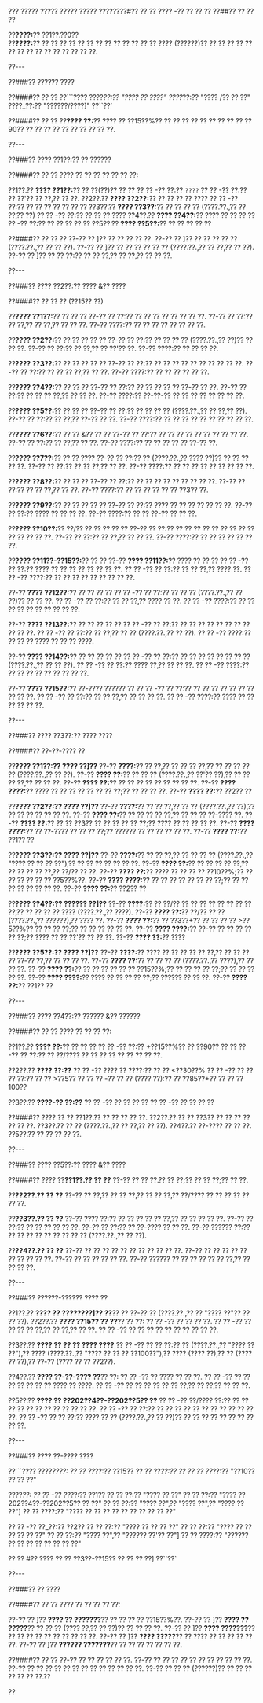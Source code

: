 ??? ????? ????? ????? ????? ????????#?? ?? ?? ???? -?? ?? ?? ??
??##?? ?? ?? ??

??**????:**?? ??1??.??0??  
??**????:**?? ?? ?? ?? ?? ?? ?? ?? ?? ?? ?? ?? ?? ?? ???? (??????)?? ?? ?? ?? ?? ?? ?? ?? ?? ?? ?? ?? ?? ?? ?? ??.

??---

??###?? ?????? ????

??####?? ?? ??
??```????
????_??:?? "???? ?? ????"
????_??:?? "???? /?? ?? ??"
????_??:?? "??????/????]"
??``??`

??####?? ?? ??
??**???? ??:**?? ???? ?? ??15??%?? ?? ?? ?? ?? ?? ?? ?? ?? ?? ??90?? ?? ?? ?? ?? ?? ?? ?? ?? ?? ??.

??---

??###?? ???? ??1??:?? ?? ??????

??####?? ?? ??
???? ?? ?? ?? ?? ?? ?? ??:

??1??.?? **???? ??1??:**?? ?? ??(??)?? ?? ??
??  ?? -?? ??:?? `????`
??  ?? -?? ??:?? ?? ??'?? ?? ??,?? ?? ??.
??2??.?? **???? ??2??:**?? ?? ?? ?? ?? ????
??  ?? -?? ??:?? ?? ?? ?? ?? ?? ?? ??
??3??.?? **???? ??3??:**?? ?? ?? ?? ?? (????.??.,?? ?? ??,?? ??)
??  ?? -?? ??:?? ?? ?? ?? ????
??4??.?? **???? ??4??:**?? ???? ?? ?? ??
??  ?? -?? ??:?? ?? ?? ?? ?? ??
??5??.?? **???? ??5??:**?? ?? ?? ?? ?? ??

??####?? ?? ?? ??
??-?? ?? ]?? ?? ?? ?? ?? ??.
??-?? ?? ]?? ?? ?? ?? ?? ?? (????.??.,?? ?? ?? ??).
??-?? ?? ]?? ?? ?? ?? ?? ?? ?? (????.??.,?? ?? ??,?? ?? ??).
??-?? ?? ]?? ?? ?? ??:?? ?? ?? ??,?? ?? ??,?? ?? ?? ??.

??---

??###?? ???? ??2??:?? ???? &?? ????

??####?? ?? ?? ?? (??15?? ??)

??**???? ??1??:**?? ?? ?? ??
??-?? ?? ??:?? ?? ?? ?? ?? ?? ?? ?? ??.
??-?? ?? ??:?? ?? ??,?? ?? ??,?? ?? ?? ??.
??-?? ????:?? ?? ?? ?? ?? ?? ?? ?? ??.

??**???? ??2??:**?? ?? ?? ?? ?? ??
??-?? ?? ??:?? ?? ?? ?? ?? (????.??.,?? ??)?? ?? ?? ??.
??-?? ?? ??:?? ?? ??,?? ?? ??'?? ??.
??-?? ????:?? ?? ?? ?? ??.

??**???? ??3??:**?? ?? ?? ?? ?? ??
??-?? ?? ??:?? ?? ?? ?? ?? ?? ?? ?? ?? ?? ??.
??-?? ?? ??:?? ?? ?? ?? ??,?? ?? ??.
??-?? ????:?? ?? ?? ?? ?? ?? ??.

??**???? ??4??:**?? ?? ?? ??
??-?? ?? ??:?? ?? ?? ?? ?? ?? ??-?? ?? ??.
??-?? ?? ??:?? ?? ?? ?? ??,?? ?? ?? ??.
??-?? ????:?? ??-??-?? ?? ?? ?? ?? ?? ?? ?? ??.

??**???? ??5??:**?? ?? ?? ??
??-?? ?? ??:?? ?? ?? ?? ?? (????.??.,?? ?? ??,?? ??).
??-?? ?? ??:?? ?? ??,?? ??-?? ?? ??.
??-?? ????:?? ?? ?? ?? ?? ?? ?? ?? ?? ?? ??.

??**???? ??6??:**?? ?? ?? &?? ?? ??
??-?? ?? ??:?? ?? ?? ?? ?? ?? ?? ?? ?? ?? ??.
??-?? ?? ??:?? ?? ??,?? ?? ??.
??-?? ????:?? ?? ?? ?? ?? ?? ??-?? ??.

??**???? ??7??:**?? ?? ?? ????
??-?? ?? ??:?? ?? (????.??.,?? ???? ??)?? ?? ?? ?? ?? ??.
??-?? ?? ??:?? ?? ?? ??,?? ?? ??.
??-?? ????:?? ?? ?? ?? ?? ?? ?? ?? ?? ??.

??**???? ??8??:**?? ?? ?? ??
??-?? ?? ??:?? ?? ?? ?? ?? ?? ?? ?? ?? ??.
??-?? ?? ??:?? ?? ?? ??,?? ?? ??.
??-?? ????:?? ?? ?? ?? ?? ?? ?? ??3?? ??.

??**???? ??9??:**?? ?? ?? ?? ?? ??
??-?? ?? ??:?? ???? ?? ?? ?? ?? ?? ?? ??.
??-?? ?? ??:?? ???? ?? ?? ?? ??.
??-?? ????:?? ?? ?? ??-?? ?? ?? ??.

??**???? ??10??:**?? ??/?? ?? ?? ?? ?? ??
??-?? ?? ??:?? ?? ?? ?? ?? ?? ?? ?? ?? ?? ?? ?? ?? ?? ??.
??-?? ?? ??:?? ?? ??,?? ?? ?? ??.
??-?? ????:?? ?? ?? ?? ?? ?? ?? ??.

??**???? ??11??-??15??:**?? ?? ??
??-?? **???? ??11??:**?? ???? ?? ?? ??
?? ?? -?? ?? ??:?? ???? ?? ?? ?? ?? ?? ?? ?? ??.
?? ?? -?? ?? ??:?? ?? ?? ??,?? ???? ??.
?? ?? -?? ????:?? ?? ?? ?? ?? ?? ?? ?? ?? ??.

??-?? **???? ??12??:**?? ?? ?? ?? ??
?? ?? -?? ?? ??:?? ?? ?? ?? (????.??.,?? ?? ??)?? ?? ?? ??.
?? ?? -?? ?? ??:?? ?? ?? ??,?? ???? ?? ??.
?? ?? -?? ????:?? ?? ?? ?? ?? ?? ?? ?? ?? ?? ??.

??-?? **???? ??13??:**?? ?? ?? ?? ?? ??
?? ?? -?? ?? ??:?? ?? ?? ?? ?? ?? ?? ?? ?? ?? ?? ??.
?? ?? -?? ?? ??:?? ?? ??,?? ?? ?? (????.??.,?? ?? ??).
?? ?? -?? ????:?? ?? ?? ?? ???? ?? ?? ?? ????.

??-?? **???? ??14??:**?? ?? ?? ?? ?? ??
?? ?? -?? ?? ??:?? ?? ?? ?? ?? ?? ?? ?? ?? (????.??.,?? ?? ?? ??).
?? ?? -?? ?? ??:?? ???? ??,?? ?? ?? ??.
?? ?? -?? ????:?? ?? ?? ?? ?? ?? ?? ?? ?? ??.

??-?? **???? ??15??:**?? ??-???? ?????? ??
?? ?? -?? ?? ??:?? ?? ?? ?? ?? ?? ?? ?? ?? ?? ??.
?? ?? -?? ?? ??:?? ?? ?? ??,?? ?? ?? ?? ??.
?? ?? -?? ????:?? ???? ?? ?? ?? ?? ?? ??.

??---

??###?? ???? ??3??:?? ???? ????

??####?? ??-??-???? ??

??**???? ??1??:?? ???? ??]??**
??-?? **????:**?? ?? ??,?? ?? ?? ?? ??,?? ?? ?? ?? ?? ?? (????.??.,?? ?? ??).
??-?? **???? ??:**?? ?? ?? ?? (????.??.,?? ??'?? ??),?? ?? ?? ?? ??,?? ?? ?? ??.
??-?? **???? ??:**?? ?? ?? ?? ?? ?? ?? ?? ?? ??.
??-?? **???? ????:**?? ???? ?? ?? ?? ?? ?? ?? ?? ??;?? ?? ?? ?? ??.
??-?? **???? ??:**?? ??2?? ??

??**???? ??2??:?? ???? ??]??**
??-?? **????:**?? ?? ?? ??,?? ?? ?? (????.??.,?? ??),?? ?? ?? ?? ?? ?? ?? ??.
??-?? **???? ??:**?? ?? ?? ?? ?? ??,?? ?? ?? ?? ??-???? ??.
??-?? **???? ??:**?? ?? ?? ??3?? ?? ?? ?? ?? ?? ??;?? ???? ?? ?? ?? ?? ??.
??-?? **???? ????:**?? ?? ??-???? ?? ?? ?? ??;?? ?????? ?? ?? ?? ?? ?? ??.
??-?? **???? ??:**?? ??1?? ??

??**???? ??3??:?? ???? ??]??**
??-?? **????:**?? ?? ?? ??,?? ?? ?? ?? ?? (????.??.,?? "???? ?? ?? ?? ??"),?? ?? ?? ?? ?? ?? ?? ??.
??-?? **???? ??:**?? ?? ?? ?? ?? ??,?? ?? ?? ?? ?? ??,?? ??/?? ?? ??.
??-?? **???? ??:**?? ???? ?? ?? ?? ?? ??10??%;?? ?? ?? ?? ?? ?? ?? ??5??%??.
??-?? **???? ????:**?? ?? ?? ?? ?? ?? ?? ?? ??;?? ?? ?? ?? ?? ?? ?? ?? ??.
??-?? **???? ??:**?? ??2?? ??

??**???? ??4??:?? ?????? ??]??**
??-?? **????:**?? ?? ??/?? ?? ?? ?? ?? ?? ?? ?? ?? ??,?? ?? ?? ?? ?? ???? (????.??.,?? ????).
??-?? **???? ??:**?? ??/?? ?? ?? (????.??.,?? ??????),?? ???? ??.
??-?? **???? ??:**?? ?? ??3??+?? ?? ?? ?? ?? >??5??%?? ?? ?? ?? ??;?? ?? ?? ?? ?? ?? ??.
??-?? **???? ????:**?? ??-?? ?? ?? ?? ?? ?? ??;?? ???? ?? ?? ??'?? ?? ?? ??.
??-?? **???? ??:**?? ????

??**???? ??5??:?? ???? ??]??**
??-?? **????:**?? ???? ?? ?? ?? ?? ?? ??,?? ?? ?? ?? ?? ??-?? ??,?? ?? ?? ?? ??.
??-?? **???? ??:**?? ?? ?? ?? ?? (????.??.,?? ????),?? ?? ?? ??.
??-?? **???? ??:**?? ?? ?? ?? ?? ?? ?? ??15??%;?? ?? ?? ?? ?? ??;?? ?? ?? ?? ?? ??.
??-?? **???? ????:**?? ???? ?? ?? ?? ?? ??;?? ?????? ?? ?? ??.
??-?? **???? ??:**?? ??1?? ??

??---

??###?? ???? ??4??:?? ?????? &?? ??????

??####?? ?? ??
???? ?? ?? ?? ??:

??1??.?? **???? ??:**?? ?? ?? ??
??  ?? -?? ??:?? +??15??%?? ?? ??90?? ??
??  ?? -?? ?? ??:?? ?? ??/???? ?? ?? ?? ?? ?? ?? ?? ?? ??.

??2??.?? **???? ??:??**
??  ?? -?? ???? ?? ????:?? ?? ?? <??30??%
??  ?? -?? ?? ?? ?? ??:?? ?? ?? >??5?? ??
??  ?? -?? ?? ?? (???? ??):?? ?? ??85??+?? ?? ?? ??100??

??3??.?? **????-?? ??:??**
??  ?? -?? ?? ?? ?? ??
??  ?? -?? ?? ?? ?? ??

??####?? ???? ?? ??
??1??.?? ?? ?? ?? ?? ??.
??2??.?? ?? ?? ??3?? ?? ?? ?? ?? ?? ?? ??.
??3??.?? ?? ?? (????.??.,?? ?? ??,?? ?? ??).
??4??.?? ??-???? ?? ?? ??.
??5??.?? ?? ?? ?? ?? ??.

??---

??###?? ???? ??5??:?? ???? &?? ????

??####?? ????
??**??1??.?? ?? ??**
??-?? ?? ?? ??.?? ?? ??;?? ?? ?? ??;?? ?? ??.

??**??2??.?? ?? ??**
??-?? ?? ??,?? ?? ?? ??,?? ?? ?? ??,?? ??/???? ?? ?? ?? ?? ?? ?? ??.

??**??3??.?? ?? ??**
??-?? ???? ??:?? ?? ?? ?? ?? ?? ??,?? ?? ?? ?? ?? ??.
??-?? ?? ??:?? ?? ?? ?? ?? ?? ??.
??-?? ?? ??:?? ?? ??-???? ?? ?? ??.
??-?? ?????? ??:?? ?? ?? ?? ?? ?? ?? ?? ?? ?? (????.??.,?? ?? ??).

??**??4??.?? ?? ??**
??-?? ?? ?? ?? ?? ?? ?? ?? ?? ?? ?? ??.
??-?? ?? ?? ?? ?? ?? ?? ?? ?? ?? ??.
??-?? ?? ?? ?? ?? ?? ??.
??-?? ?????? ?? ?? ?? ?? ?? ?? ??,?? ?? ?? ?? ??.

??---

??###?? ??????-?????? ???? ??

??1??.?? **???? ?? ????????]?? ??**?? ?? ??-?? ?? (????.??.,?? ?? "???? ??"?? ?? ?? ??).
??2??.?? **???? ??15?? ?? ??**?? ?? ??:
??  ?? -?? ?? ?? ?? ??.
??  ?? -?? ?? ?? ?? ?? ??,?? ?? ??,?? ?? ??.
??  ?? -?? ?? ?? ?? ?? ?? ?? ?? ?? ?? ??.

??3??.?? **???? ?? ?? ?? ???? ????**
??  ?? -?? ?? ?? ??:?? ?? (????.??.,?? "???? ?? ??"),?? ???? (????.??.,?? "???? ?? ?? ?? ??100??"),?? ???? (???? ??),?? ?? (???? ?? ??),?? ??-?? (???? ?? ?? ??2??).

??4??.?? **???? ??-??-???? ??**?? ??:
??  ?? -?? ?? ???? ?? ?? ??.
??  ?? -?? ?? ?? ?? ?? ?? ?? ?? ???? ?? ????.
??  ?? -?? ?? ?? ?? ?? ?? ?? ??,?? ?? ??,?? ?? ?? ??.

??5??.?? **???? ?? ??202??4??-??202??5?? ??**
??  ?? -?? ??/???? ??:?? ?? ?? ?? ?? ?? ?? ?? ?? ?? ?? ?? ??.
??  ?? -?? ?? ??:?? ?? ?? ?? ?? ?? ?? ?? ?? ?? ?? ?? ??.
??  ?? -?? ?? ?? ??:?? ???? ?? ?? (????.??.,?? ?? ??)?? ?? ?? ?? ?? ?? ?? ?? ?? ?? ??.

??---

??###?? ???? ??-???? ????

??```????
????_????:
?? ?? ??_??:?? ??15??
?? ?? ??_??:?? ??
?? ?? ??_??:?? "??10?? ?? ?? ??"

????_??:
?? ?? -?? ??_??:?? ??1??
??   ?? ??:?? "???? ?? ??"
??   ?? ??:?? "???? ??202??4??-??202??5?? ?? ??"
??   ?? ??:?? "???? ??",?? "???? ??",?? "???? ?? ??"]
??   ?? ????:?? "???? ?? ?? ?? ?? ?? ?? ?? ?? ?? ??"

?? ?? -?? ??_??:?? ??2??
??   ?? ??:?? "???? ?? ?? ?? ??"
??   ?? ??:?? "???? ?? ?? ?? ?? ?? ??"
??   ?? ??:?? "???? ??",?? "?????? ??'?? ??"]
??   ?? ????:?? "?????? ?? ?? ?? ?? ?? ?? ?? ??"

?? ?? #?? ???? ?? ?? ??3??-??15?? ?? ?? ?? ??]
??``??`

??---

??###?? ?? ????

??####?? ?? ??
???? ?? ?? ?? ?? ??:

??-?? ?? ]?? **???? ?? ???????**?? ?? ?? ?? ?? ??15??%??.
??-?? ?? ]?? **???? ?? ?????**?? ?? ?? ?? (???? ??,?? ?? ??)?? ?? ?? ?? ??.
??-?? ?? ]?? **???? ???????**?? ?? ?? ?? ?? ?? ?? ?? ?? ?? ??.
??-?? ?? ]?? **???? ?????**?? ?? ???? ?? ?? ?? ?? ?? ??.
??-?? ?? ]?? **?????? ???????**?? ?? ?? ?? ?? ?? ?? ??.

??####?? ?? ??
??-?? ?? ?? ?? ?? ?? ??.
??-?? ?? ?? ?? ?? ?? ?? ?? ?? ?? ?? ??.
??-?? ?? ?? ?? ?? ?? ?? ?? ?? ?? ?? ?? ?? ??.
??-?? ?? ?? ?? (??????)?? ?? ?? ?? ?? ?? ?? ??.??

??